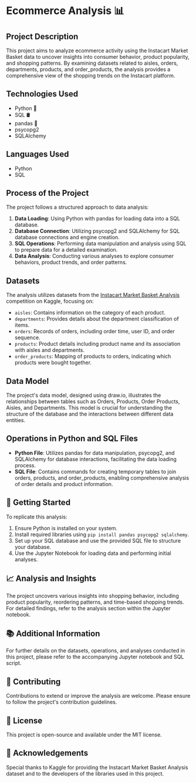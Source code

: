 
# Ecommerce Analysis 📊

## Project Description
This project aims to analyze ecommerce activity using the Instacart Market Basket data to uncover insights into consumer behavior, product popularity, and shopping patterns. By examining datasets related to aisles, orders, departments, products, and order_products, the analysis provides a comprehensive view of the shopping trends on the Instacart platform.

## Technologies Used
- Python 🐍
- SQL 🛢
- pandas 🐼
- psycopg2
- SQLAlchemy

## Languages Used
- Python
- SQL

## Process of the Project
The project follows a structured approach to data analysis:
1. **Data Loading**: Using Python with pandas for loading data into a SQL database.
2. **Database Connection**: Utilizing psycopg2 and SQLAlchemy for SQL database connections and engine creation.
3. **SQL Operations**: Performing data manipulation and analysis using SQL to prepare data for a detailed examination.
4. **Data Analysis**: Conducting various analyses to explore consumer behaviors, product trends, and order patterns.

## Datasets
The analysis utilizes datasets from the [Instacart Market Basket Analysis](https://www.kaggle.com/competitions/instacart-market-basket-analysis/data) competition on Kaggle, focusing on:
- `aisles`: Contains information on the category of each product.
- `departments`: Provides details about the department classification of items.
- `orders`: Records of orders, including order time, user ID, and order sequence.
- `products`: Product details including product name and its association with aisles and departments.
- `order_products`: Mapping of products to orders, indicating which products were bought together.

## Data Model
The project's data model, designed using draw.io, illustrates the relationships between tables such as Orders, Products, Order Products, Aisles, and Departments. This model is crucial for understanding the structure of the database and the interactions between different data entities.

## Operations in Python and SQL Files
- **Python File**: Utilizes pandas for data manipulation, psycopg2, and SQLAlchemy for database interactions, facilitating the data loading process.
- **SQL File**: Contains commands for creating temporary tables to join orders, products, and order_products, enabling comprehensive analysis of order details and product information.

## 🚀 Getting Started
To replicate this analysis:
1. Ensure Python is installed on your system.
2. Install required libraries using `pip install pandas psycopg2 sqlalchemy`.
3. Set up your SQL database and use the provided SQL file to structure your database.
4. Use the Jupyter Notebook for loading data and performing initial analyses.

## 📈 Analysis and Insights
The project uncovers various insights into shopping behavior, including product popularity, reordering patterns, and time-based shopping trends. For detailed findings, refer to the analysis section within the Jupyter notebook.

## 📚 Additional Information
For further details on the datasets, operations, and analyses conducted in this project, please refer to the accompanying Jupyter notebook and SQL script.

## 🤝 Contributing
Contributions to extend or improve the analysis are welcome. Please ensure to follow the project's contribution guidelines.

## 📜 License
This project is open-source and available under the MIT license.

## 🙏 Acknowledgements
Special thanks to Kaggle for providing the Instacart Market Basket Analysis dataset and to the developers of the libraries used in this project.

